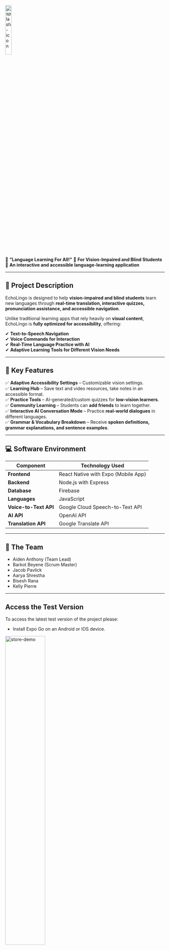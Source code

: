 <img src="https://github.com/user-attachments/assets/12901eb5-d636-4f27-9766-ebc98e4ddfa3" alt="splash-icon" style="width: 20%;" />

📌 **"Language Learning For All!"**
📌 **For Vision-Impaired and Blind Students**  
📌 **An interactive and accessible language-learning application**  

---

## 🎯 Project Description

EchoLingo is designed to help **vision-impaired and blind students** learn new languages through **real-time translation, interactive quizzes, pronunciation assistance, and accessible navigation**.  

Unlike traditional learning apps that rely heavily on **visual content**, EchoLingo is **fully optimized for accessibility**, offering:  

✔ **Text-to-Speech Navigation**  
✔ **Voice Commands for Interaction**  
✔ **Real-Time Language Practice with AI**  
✔ **Adaptive Learning Tools for Different Vision Needs**  

---

## 🔹 Key Features

✅ **Adaptive Accessibility Settings** – Customizable vision settings.  
✅ **Learning Hub** – Save text and video resources, take notes in an accessible format.  
✅ **Practice Tools** – AI-generated/custom quizzes for **low-vision learners**.  
✅ **Community Learning** – Students can **add friends** to learn together.  
✅ **Interactive AI Conversation Mode** – Practice **real-world dialogues** in different languages.  
✅ **Grammar & Vocabulary Breakdown** – Receive **spoken definitions, grammar explanations, and sentence examples**.  

---

## 💻 Software Environment

| Component    | Technology Used |
|-------------|----------------|
| **Frontend** | React Native with Expo (Mobile App) |
| **Backend** | Node.js with Express |
| **Database** | Firebase |
| **Languages** | JavaScript |
| **Voice-to-Text API** | Google Cloud Speech-to-Text API |
| **AI API** | OpenAI API |
| **Translation API** | Google Translate API |

---

## 👥 The Team

- Aiden Anthony (Team Lead)
- Barkot Beyene (Scrum Master)
- Jacob Pavlick
- Aarya Shrestha
- Bisesh Rana
- Kelly Pierre

---

## Access the Test Version

To access the latest test version of the project please:
- Install Expo Go on an Android or IOS device.
<img src="https://github.com/user-attachments/assets/25caca9d-e1e6-45f4-bd00-dd74f0d4cc83" alt="store-demo" style="width: 50%;" />

- Access the link, and scan the QR code to download the latest version.
<img src="https://github.com/user-attachments/assets/11525783-bb4c-4137-b44e-b643c554508d" alt="qr-demo" style="width: 50%;" />

- Latest Update: [https://expo.dev/preview/update?message=Community%20screen%20fixes&updateRuntimeVersion=1.0.0&createdAt=2025-04-28T21%3A55%3A57.268Z&slug=exp&projectId=f32926b8-6f96-407f-974c-0ad674700b07&group=af6ed845-a8b6-4417-a5cf-2abc81323879](https://expo.dev/preview/update?message=Community%20screen%20fixes&updateRuntimeVersion=1.0.0&createdAt=2025-04-28T21%3A55%3A57.268Z&slug=exp&projectId=f32926b8-6f96-407f-974c-0ad674700b07&group=af6ed845-a8b6-4417-a5cf-2abc81323879)
